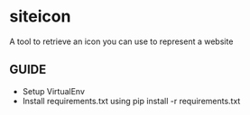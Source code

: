 # siteicon
A tool to retrieve an icon you can use to represent a website



GUIDE
-----
* Setup VirtualEnv
* Install requirements.txt using pip install -r requirements.txt
